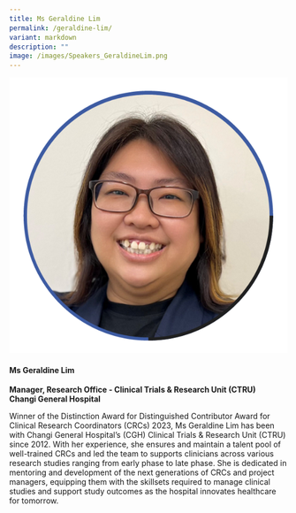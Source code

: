 ```yaml
---
title: Ms Geraldine Lim
permalink: /geraldine-lim/
variant: markdown
description: ""
image: /images/Speakers_GeraldineLim.png
---
```

<div class="row">
<div class="col is-3">
<img src="/images/Speakers_GeraldineLim.png">
</div>
<div class="col is-9 speaker-details">
	<h4><b>Ms Geraldine Lim</b></h4>
<b>
Manager, Research Office - Clinical Trials &amp; Research Unit (CTRU)<br>
Changi General Hospital</b>
	
<p>Winner of the Distinction Award for Distinguished Contributor Award for Clinical Research Coordinators (CRCs) 2023, Ms Geraldine Lim has been with Changi General Hospital’s (CGH) Clinical Trials &amp; Research Unit (CTRU) since 2012. With her experience, she ensures and maintain a talent pool of well-trained CRCs and led the team to supports clinicians across various research studies ranging from early phase to late phase. She is dedicated in mentoring and development of the next generations of CRCs and project managers, equipping them with the skillsets required to manage clinical studies and support study outcomes as the hospital innovates healthcare for tomorrow.
</p>
</div>
</div>